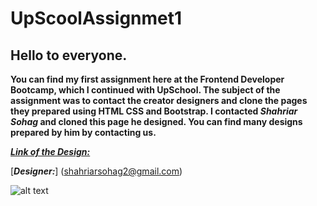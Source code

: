 # UpScoolAssignmet1

## Hello to everyone.

**You can find my first assignment here at the Frontend Developer Bootcamp, which I continued with UpSchool.
The subject of the assignment was to contact the creator designers and clone the pages they prepared using HTML CSS and Bootstrap.
I contacted _Shahriar Sohag_ and cloned this page he designed. You can find many designs prepared by him by contacting us.**

[***Link of the Design:***](https://dribbble.com/shots/15534434-Digital-agancy-landing-page)

[***Designer:***] (shahriarsohag2@gmail.com)

![alt text](https://github.com/eyluldnz/UpScoolAssignment/blob/master/page.gif)
